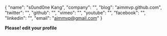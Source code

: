 {
    "name": "s0und0ne Kang",
    "company": "",
    "blog": "aimmvp.github.com",
    "twitter": "",
    "github": "",
    "vimeo": "",
    "youtube": "",
    "facebook": "",
    "linkedin": "",
    "email": "aimmvp@gmail.com"
}

**Please! edit your profile**
